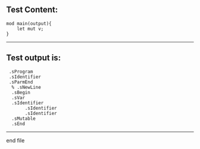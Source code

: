 
Test Content: 
-------------------------
```
mod main(output){
    let mut v;
}
```
------------------------
Test output is: 
-------------------------
```
 .sProgram
 .sIdentifier
 .sParmEnd
  % .sNewLine
  .sBegin
  .sVar
  .sIdentifier
       .sIdentifier
       .sIdentifier
  .sMutable
  .sEnd

```
------------------------

end file
